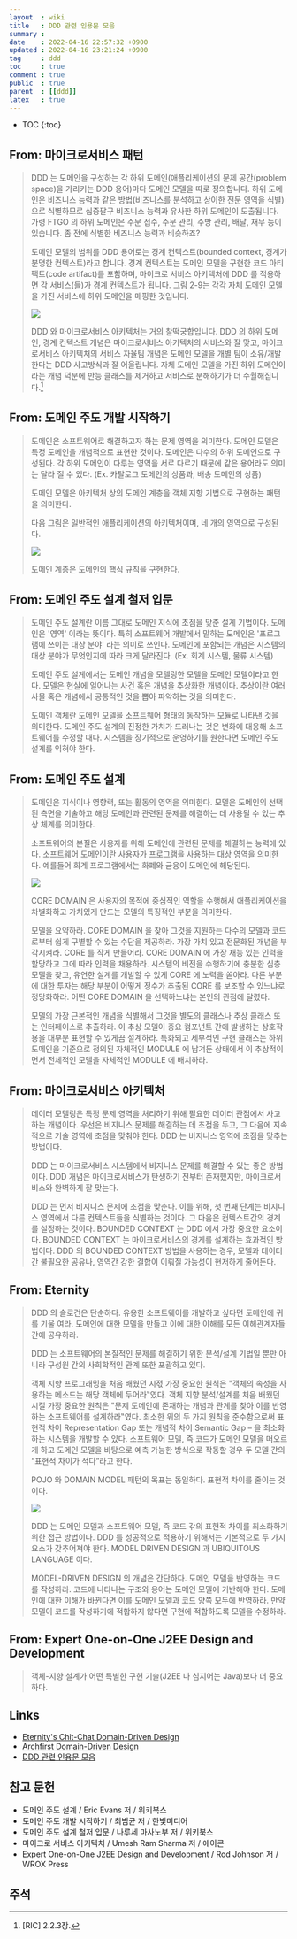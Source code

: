 ```yaml
---
layout  : wiki
title   : DDD 관련 인용문 모음
summary : 
date    : 2022-04-16 22:57:32 +0900
updated : 2022-04-16 23:21:24 +0900
tag     : ddd
toc     : true
comment : true
public  : true
parent  : [[ddd]]
latex   : true
---
```

* TOC
{:toc}

## From: 마이크로서비스 패턴

> DDD 는 도메인을 구성하는 각 하위 도메인(애플리케이션의 문제 공간(problem space)을 가리키는 DDD 용어)마다 도메인 모델을 따로 정의합니다.
하위 도메인은 비즈니스 능력과 같은 방법(비즈니스를 분석하고 상이한 전문 영역을 식별)으로 식별하므로 십중팔구 비즈니스 능력과 유사한 하위 도메인이 도출됩니다.
가령 FTGO 의 하위 도메인은 주문 접수, 주문 관리, 주방 관리, 배달, 재무 등이 있습니다.
좀 전에 식별한 비즈니스 능력과 비슷하죠?
>
> 도메인 모델의 범위를 DDD 용어로는 경계 컨텍스트(bounded context, 경계가 분명한 컨텍스트)라고 합니다.
경계 컨텍스트는 도메인 모델을 구현한 코드 아티팩트(code artifact)를 포함하며,
마이크로 서비스 아키텍처에 DDD 를 적용하면 각 서비스(들)가 경계 컨텍스트가 됩니다.
그림 2-9는 각각 자체 도메인 모델을 가진 서비스에 하위 도메인을 매핑한 것입니다.
>
> ![]( /resource/wiki/ddd-quotes/ric-2-9.jpg)
>
> DDD 와 마이크로서비스 아키텍처는 거의 찰떡궁합입니다.
DDD 의 하위 도메인, 경계 컨텍스트 개념은 마이크로서비스 아키텍처의 서비스와 잘 맞고, 마이크로서비스 아키텍처의 서비스 자율팀 개념은 도메인 모델을 개별 팀이 소유/개발한다는 DDD 사고방식과 잘 어울립니다.
자체 도메인 모델을 가진 하위 도메인이라는 개념 덕분에 만능 클래스를 제거하고 서비스로 분해하기가 더 수월해집니다.[^ric-2-2-3]

## From: 도메인 주도 개발 시작하기

> 도메인은 소프트웨어로 해결하고자 하는 문제 영역을 의미한다. 도메인 모델은 특정 도메인을 개념적으로 표현한 것이다. 도메인은 다수의 하위 도메인으로 구성된다. 각 하위 도메인이 다루는 영역을 서로 다르기 때문에 같은 용어라도 의미는 달라 질 수 있다. (Ex. 카탈로그 도메인의 상품과, 배송 도메인의 상품)
> 
> 도메인 모델은 아키텍처 상의 도메인 계층을 객체 지향 기법으로 구현하는 패턴을 의미한다.
> 
> 다음 그림은 일반적인 애플리케이션의 아키텍처이며, 네 개의 영역으로 구성된다.
> 
> ![]( /resource/wiki/ddd-quotes/layerd-architectures.png)
>
> 도메인 계층은 도메인의 핵심 규칙을 구현한다.

## From: 도메인 주도 설계 철저 입문

> 도메인 주도 설계란 이름 그대로 도메인 지식에 초점을 맞춘 설계 기법이다. 도메인은 '영역' 이라는 뜻이다.
> 특히 소프트웨어 개발에서 말하는 도메인은 '프로그램에 쓰이는 대상 분야' 라는 의미로 쓰인다.
> 도메인에 포함되는 개념은 시스템의 대상 분야가 무엇인지에 따라 크게 달라진다. (Ex. 회계 시스템, 물류 시스템)
> 
> 도메인 주도 설계에서는 도메인 개념을 모델링한 모델을 도메인 모델이라고 한다. 모델은 현실에 일어나는 사건 혹은 개념을 추상화한 개념이다. 추상이란 여러 사물 혹은 개념에서 공통적인 것을 뽑아 파악하는 것을 의미한다.
>
> 도메인 객체란 도메인 모델을 소프트웨어 형태의 동작하는 모듈로 나타낸 것을 의미한다. 도메인 주도 설계의 진정한 가치가 드러나는 것은 변화에 대응해 소프트웨어를 수정할 때다. 시스템을 장기적으로 운영하기를 원한다면 도메인 주도 설계를 익혀야 한다.

## From: 도메인 주도 설계

> 도메인은 지식이나 영향력, 또는 활동의 영역을 의미한다. 모델은 도메인의 선택된 측면을 기술하고 해당 도메인과 관련된 문제를 해결하는 데 사용될 수 있는 추상 체계를 의미한다.
>
> 소프트웨어의 본질은 사용자를 위해 도메인에 관련된 문제를 해결하는 능력에 있다. 소프트웨어 도메인이란 사용자가 프로그램을 사용하는 대상 영역을 의미한다. 예를들어 회계 프로그램에서는 화폐와 금융이 도메인에 해당된다.
>
> ![]( /resource/wiki/ddd-quotes/ddd-architectures.png)
>
> CORE DOMAIN 은 사용자의 목적에 중심적인 역할을 수행해서 애플리케이션을 차별화하고 가치있게 만드는 모델의 특징적인 부분을 의미한다.
>
> 모델을 요약하라. CORE DOMAIN 을 찾아 그것을 지원하는 다수의 모델과 코드로부터 쉽게 구별할 수 있는 수단을 제공하라. 가장 가치 있고 전문화된 개념을 부각시켜라. CORE 를 작게 만들어라. CORE DOMAIN 에 가장 재능 있는 인력을 할당하고 그에 따라 인력을 채용하라. 시스템의 비전을 수행하기에 충분한 심층 모델을 찾고, 유연한 설계를 개발할 수 있게 CORE 에 노력을  쏟아라. 다른 부분에 대한 투자는 해당 부분이 어떻게 정수가 추출된 CORE 를 보조할 수 있느냐로 정당화하라. 어떤 CORE DOMAIN 을 선택하느냐는 본인의 관점에 달렸다.
> 
> 모델의 가장 근본적인 개념을 식별해서 그것을 별도의 클래스나 추상 클래스 또는 인터페이스로 추출하라. 이 추상 모델이 중요 컴포넌트 간에 발생하는 상호작용을 대부분 표현할 수 있게끔 설계하라. 특화되고 세부적인 구현 클래스는 하위 도메인을 기준으로 정의된 자체적인 MODULE 에 남겨둔 상태에서 이 추상적이면서 전체적인 모델을 자체적인 MODULE 에 배치하라.

## From: 마이크로서비스 아키텍처

> 데이터 모델링은 특정 문제 영역을 처리하기 위해 필요한 데이터 관점에서 사고하는 개념이다. 우선은 비지니스 문제를 해결하는 데 초점을 두고, 그 다음에 지속적으로 기술 영역에 초점을 맞춰야 한다. DDD 는 비지니스 영역에 초점을 맞추는 방법이다.
> 
> DDD 는 마이크로서비스 시스템에서 비지니스 문제를 해결할 수 있는 좋은 방법이다. DDD 개념은 마이크로서비스가 탄생하기 전부터 존재했지만, 마이크로서비스와 완벽하게 잘 맞는다.
> 
> DDD 는 먼저 비지니스 문제에 초점을 맞춘다. 이를 위해, 첫 번째 단계는 비지니스 영역에서 다른 컨텍스트들을 식별하는 것이다. 그 다음은 컨텍스트간의 경계를 설정하는 것이다. BOUNDED CONTEXT 는 DDD 에서 가장 중요한 요소이다. BOUNDED CONTEXT 는 마이크로서비스의 경게를 설계하는 효과적인 방법이다. DDD 의 BOUNDED CONTEXT 방법을 사용하는 경우, 모델과 데이터 간 불필요한 공유나, 영역간 강한 결합이 이뤄질 가능성이 현저하게 줄어든다.

## From: Eternity

> DDD 의 슬로건은 단순하다. 유용한 소프트웨어를 개발하고 싶다면 도메인에 귀를 기울 여라.
도메인에 대한 모델을 만들고 이에 대한 이해를 모든 이해관계자들 간에 공유하라.
> 
> DDD 는 소프트웨어의 본질적인 문제를 해결하기 위한 분석/설계 기법일 뿐만 아니라 구성원 간의 사회학적인 관계 또한 포괄하고 있다.
> 
> 객체 지향 프로그래밍을 처음 배웠던 시젃 가장 중요한 원칙은 "객체의 속성을 사용하는 메소드는 해당 객체에
두어라‟였다. 객체 지향 분석/설계를 처음 배웠던 시절 가장 중요한 원칙은 "문제 도메인에 존재하는 개념과 관계를 찾아 이를 반영하는 소프트웨어를 설계하라‟였다. 최소한 위의 두 가지 원칙을 준수함으로써 표현적 차이 Representation Gap 또는 개념적 차이 Semantic Gap – 을 최소화하는 시스템을 개발할 수 있다. 소프트웨어 모델, 즉 코드가 도메인 모델을 떠오르게 하고 도메인 모델을 바탕으로 예측 가능한 방식으로 작동할 경우 두 모델 간의 “표현적 차이가 적다”라고 한다.
> 
> POJO 와 DOMAIN MODEL 패턴의 목표는 동일하다. 표현적 차이를 줄이는 것이다.
> 
> ![]( /resource/wiki/ddd-quotes/domain-model.png)
> 
> DDD 는 도메인 모델과 소프트웨어 모델, 즉 코드 갂의 표현적 차이를 최소화하기 위한 접근 방법이다. DDD 를 성공적으로 적용하기 위해서는 기본적으로 두 가지 요소가 갖추어져야 한다. MODEL DRIVEN DESIGN 과 UBIQUITOUS LANGUAGE 이다.
> 
> MODEL-DRIVEN DESIGN 의 개념은 간단하다. 도메인 모델을 반영하는 코드를 작성하라. 코드에 나타나는 구조와 용어는 도메인 모델에 기반해야 한다. 도메인에 대한 이해가 바뀐다면 이를 도메인 모델과 코드 양쪽 모두에 반영하라. 만약 모델이 코드를 작성하기에 적합하지 않다면 구현에 적합하도록 모델을 수정하라.

## From: Expert One-on-One J2EE Design and Development

> 객체-지향 설계가 어떤 특별한 구현 기술(J2EE 나 심지어는 Java)보다 더 중요하다.

## Links

- [Eternity's Chit-Chat Domain-Driven Design](http://aeternum.egloos.com/category/Domain-Driven%20Design)
- [Archfirst Domain-Driven Design](https://archfirst.org/domain-driven-design/)
- [DDD 관련 인용문 모음](https://johngrib.github.io/wiki/ddd-quotes/)

## 참고 문헌

- 도메인 주도 설계 / Eric Evans 저 / 위키북스
- 도메인 주도 개발 시작하기 / 최범균 저 / 한빛미디어
- 도메인 주도 설계 철저 입문 / 나루세 마사노부 저 / 위키북스
- 마이크로 서비스 아키텍처 / Umesh Ram Sharma 저 / 에이콘
- Expert One-on-One J2EE Design and Development / Rod Johnson 저 / WROX Press

## 주석

[^ric-2-2-3]: [RIC] 2.2.3장.